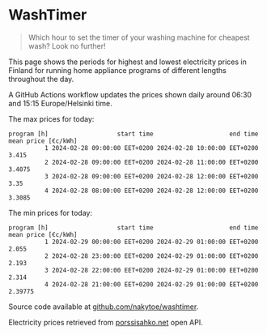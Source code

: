 
# WashTimer

> Which hour to set the timer of your washing machine for cheapest wash? Look no further!

This page shows the periods for highest and lowest electricity prices in Finland 
for running home appliance programs of different lengths throughout the day. 

A GitHub Actions workflow updates the prices shown daily around 06:30 and 15:15 Europe/Helsinki time.

The max prices for today:

	program [h]                   start time                     end time mean price [€c/kWh]
	          1 2024-02-28 09:00:00 EET+0200 2024-02-28 10:00:00 EET+0200               3.415
	          2 2024-02-28 09:00:00 EET+0200 2024-02-28 11:00:00 EET+0200              3.4075
	          3 2024-02-28 09:00:00 EET+0200 2024-02-28 12:00:00 EET+0200                3.35
	          4 2024-02-28 08:00:00 EET+0200 2024-02-28 12:00:00 EET+0200              3.3085

The min prices for today:

	program [h]                   start time                     end time mean price [€c/kWh]
	          1 2024-02-29 00:00:00 EET+0200 2024-02-29 01:00:00 EET+0200               2.055
	          2 2024-02-28 23:00:00 EET+0200 2024-02-29 01:00:00 EET+0200               2.193
	          3 2024-02-28 22:00:00 EET+0200 2024-02-29 01:00:00 EET+0200               2.314
	          4 2024-02-28 21:00:00 EET+0200 2024-02-29 01:00:00 EET+0200             2.39775


Source code available at [github.com/nakytoe/washtimer](https://github.com/nakytoe/washtimer).

Electricity prices retrieved from [porssisahko.net](https://porssisahko.net/api) open API.
